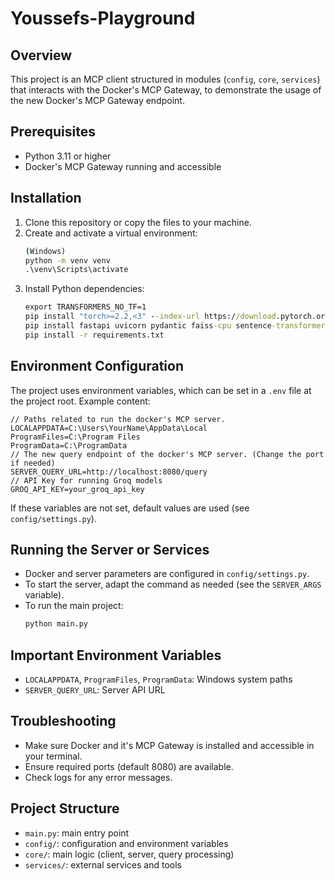 # Youssefs-Playground

## Overview
This project is an MCP client structured in modules (`config`, `core`, `services`) that interacts with the Docker's MCP Gateway, to demonstrate the usage of the new Docker's MCP Gateway endpoint.

## Prerequisites
- Python 3.11 or higher
- Docker's MCP Gateway running and accessible

## Installation
1. Clone this repository or copy the files to your machine.
2. Create and activate a virtual environment:
   ```cmd
   (Windows)
   python -m venv venv
   .\venv\Scripts\activate
   ```
3. Install Python dependencies:
   ```cmd
   export TRANSFORMERS_NO_TF=1
   pip install "torch>=2.2,<3" --index-url https://download.pytorch.org/whl/cpu
   pip install fastapi uvicorn pydantic faiss-cpu sentence-transformers numpy
   pip install -r requirements.txt
   ```

## Environment Configuration
The project uses environment variables, which can be set in a `.env` file at the project root. Example content:
```
// Paths related to run the docker's MCP server. 
LOCALAPPDATA=C:\Users\YourName\AppData\Local
ProgramFiles=C:\Program Files
ProgramData=C:\ProgramData
// The new query endpoint of the docker's MCP server. (Change the port if needed)
SERVER_QUERY_URL=http://localhost:8080/query
// API Key for running Groq models
GROQ_API_KEY=your_groq_api_key
```
If these variables are not set, default values are used (see `config/settings.py`).

## Running the Server or Services
- Docker and server parameters are configured in `config/settings.py`.
- To start the server, adapt the command as needed (see the `SERVER_ARGS` variable).
- To run the main project:
   ```cmd
   python main.py
   ```

## Important Environment Variables
- `LOCALAPPDATA`, `ProgramFiles`, `ProgramData`: Windows system paths
- `SERVER_QUERY_URL`: Server API URL

## Troubleshooting
- Make sure Docker and it's MCP Gateway is installed and accessible in your terminal.
- Ensure required ports (default 8080) are available.
- Check logs for any error messages.

## Project Structure
- `main.py`: main entry point
- `config/`: configuration and environment variables
- `core/`: main logic (client, server, query processing)
- `services/`: external services and tools
